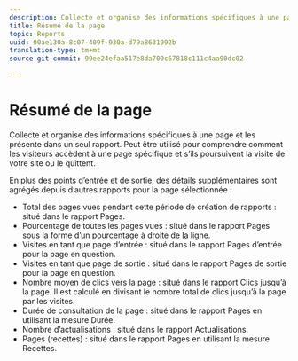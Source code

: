 ```yaml
---
description: Collecte et organise des informations spécifiques à une page et les présente dans un seul rapport. Peut être utilisé pour comprendre comment les visiteurs accèdent à une page spécifique et s’ils poursuivent la visite de votre site ou le quittent.
title: Résumé de la page
topic: Reports
uuid: 00ae130a-8c07-409f-930a-d79a8631992b
translation-type: tm+mt
source-git-commit: 99ee24efaa517e8da700c67818c111c4aa90dc02

---
```



# Résumé de la page

Collecte et organise des informations spécifiques à une page et les présente dans un seul rapport. Peut être utilisé pour comprendre comment les visiteurs accèdent à une page spécifique et s’ils poursuivent la visite de votre site ou le quittent.

En plus des points d’entrée et de sortie, des détails supplémentaires sont agrégés depuis d’autres rapports pour la page sélectionnée :

* Total des pages vues pendant cette période de création de rapports : situé dans le rapport Pages.
* Pourcentage de toutes les pages vues : situé dans le rapport Pages sous la forme d’un pourcentage à droite de la ligne.
* Visites en tant que page d’entrée : situé dans le rapport Pages d’entrée pour la page en question.
* Visites en tant que page de sortie : situé dans le rapport Pages de sortie pour la page en question.
* Nombre moyen de clics vers la page : situé dans le rapport Clics jusqu’à la page. Il est calculé en divisant le nombre total de clics jusqu’à la page par les visites.
* Durée de consultation de la page : situé dans le rapport Pages en utilisant la mesure Durée.
* Nombre d’actualisations : situé dans le rapport Actualisations.
* Pages (recettes) : situé dans le rapport Pages en utilisant la mesure Recettes.

